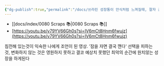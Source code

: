 ```yaml
---
{"dg-publish":true,"permalink":"/docs/쓰라린 성장통이 안식처럼 느껴질때, 잘자 푼푼/","title":"쓰라린 성장통이 안식처럼 느껴질때, 잘자 푼푼","tags":["scrap"]}
---
```


- [[docs/index/0080 Scraps 📚\|0080 Scraps 📚]]  
- [https://youtu.be/v79YV66Gh0s?si=IV6mCt8Hnm6fwujz](https://youtu.be/v79YV66Gh0s?si=IV6mCt8Hnm6fwujz)  
  
침전해 있는것이 익숙한 나에게 조언이 된 영상. ’잠을 자면 결국 깬다‘ 선택을 피하는 것, 변화하지 않는 것은 영원하지 못하고 결코 예상치 못했던 최악의 순간에 원치않는 성장을 하게된다
